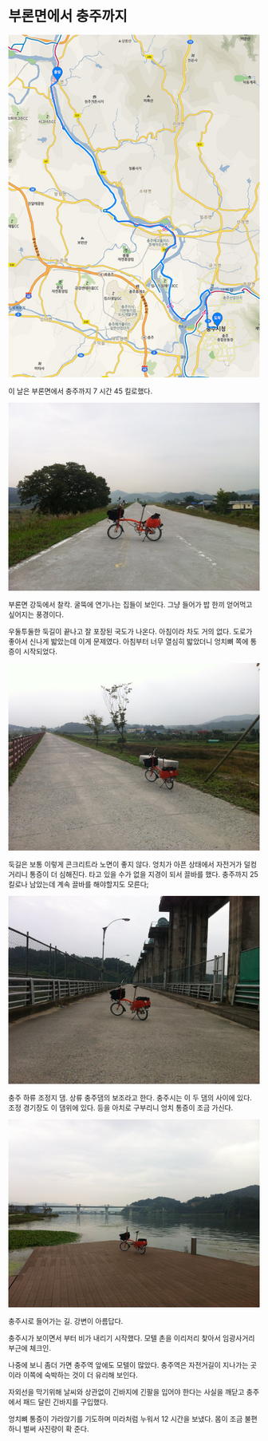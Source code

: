 # 부론면에서 충주까지

![](maps/map-03.jpg)

이 날은 부론면에서 충주까지 7 시간 45 킬로했다.

![](images/2013-09-24-06-47-29-720.jpg)

부론면 강둑에서 찰칵.
굴뚝에 연기나는 집들이 보인다.
그냥 들어가 밥 한끼 얻어먹고 싶어지는 풍경이다.

우둘투둘한 둑길이 끝나고 잘 포장된 국도가 나온다.
아침이라 차도 거의 없다. 
도로가 좋아서 신나게 밟았는데 이게 문제였다.
아침부터 너무 열심히 밟았더니 엉치뼈 쪽에 통증이 시작되었다.

![](images/2013-09-24-08-56-03-720.jpg)

둑길은 보통 이렇게 콘크리트라 노면이 좋지 않다.
엉치가 아픈 상태에서 자전거가 덜컹거리니 통증이 더 심해진다.
타고 있을 수가 없을 지경이 되서 끌바를 했다.
충주까지 25 킬로나 남았는데 계속 끌바를 해야할지도 모른다;

![](images/2013-09-24-10-34-14-720.jpg)

충주 하류 조정지 댐. 상류 충주댐의 보조라고 한다.
충주시는 이 두 댐의 사이에 있다.
조정 경기장도 이 댐위에 있다.
등을 아치로 구부리니 엉치 통증이 조금 가신다.

![](images/2013-09-24-11-17-23-720.jpg)

충주시로 들어가는 길. 강변이 아름답다.

충주시가 보이면서 부터 비가 내리기 시작했다.
모텔 촌을 이리저리 찾아서 임광사거리 부근에 체크인.

나중에 보니 좀더 가면 충주역 앞에도 모텔이 많았다.
충주역은 자전거길이 지나가는 곳이라 이쪽에 숙박하는 것이 더 유리해 보인다.

자외선을 막기위해 날씨와 상관없이 긴바지에 긴팔을 입어야 한다는 사실을 깨닫고
충주에서 패드 달린 긴바지를 구입했다.

엉치뼈 통증이 가라앉기를 기도하며 미라처럼 누워서 12 시간을 보냈다.
몸이 조금 불편하니 벌써 사진량이 확 준다.
